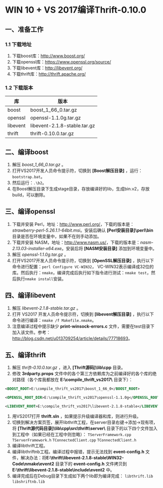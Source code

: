 # WIN 10 + VS 2017编译Thrift-0.10.0

## 一、准备工作

### 1.1 下载地址

1. 下载boost库：<http://www.boost.org/>
2. 下载openssl库：<https://www.openssl.org/source/>
3. 下载libevent库：<http://libevent.org/>
4. 下载thrift库：<http://thrift.apache.org/>

### 1.2 下载版本

| 库       | 版本                         |
| -------- | ---------------------------- |
| boost    | boost_1_66_0.tar.gz          |
| openssl  | openssl-1.1.0g.tar.gz        |
| libevent | libevent-2.1.8-stable.tar.gz |
| thrift   | thrift-0.10.0.tar.gz         |

## 二、编译boost

1. 解压 *boost_1_66_0.tar.gz* 。
2. 打开VS2017开发人员命令提示符，切换到 **[Boost解压目录]** ，运行：`bootstrap.bat`。
3. 然后运行：`.\b2`。
4. 在Boost解压目录下生成stage目录，存放编译好的lib，生成bin.v2，存放build，可以删除。

## 三、编译openssl

1. 下载并安装 Perl，地址：<http://www.perl.org/>，下载的版本是：*strawberry-perl-5.26.1.1-64bit.msi*。安装后确认 **[Perl安装目录]\perl\bin** 目录是否在环境变量中，如果不在则手动添加。
2. 下载并安装 NASM，地址：<http://www.nasm.us/>，下载的版本是：*nasm-2.13.03-installer-x64.exe*。安装后将 **[NASM安装目录]** 添加到环境变量中。
3. 解压 *openssl-1.1.0g.tar.gz* 。
4. 打开VS2017开发人员命令提示符，切换到 **[OpenSSL解压目录]** ，执行以下命令进行配置：`perl Configure VC-WIN32`， VC-WIN32表示编译成32位的库。然后执行：`nmake`，编译完成后执行如下指令进行测试：`nmake test`，然后执行`nmake install`安装。

## 四、编译libevent

1. 解压 *libevent-2.1.8-stable.tar.gz* 。
2. 打开 VS2017 开发人员命令提示符，切换到 **[libevent解压目录]** ，执行以下命令进行编译：`nmake /f Makefile.nmake`。
3. 注意编译过程中提示缺少 **print-winsock-errors.c** 文件，需要在test目录下加入该文件。参考：<http://blog.csdn.net/u013709254/article/details/77718693>。

## 五、编译thrift

1. 解压 *thrift-0.10.0.tar.gz* ，进入 **[Thrift源码]\lib\cpp** 目录。
2. 修改 **3rdparty.props** 文件中的各个第三方依赖库为之前编译好的各个库的绝对路径（各个库我都放在 **E:\compile_thrift_vs2017\\** 目录下）：

```xml
<BOOST_ROOT>E:\compile_thrift_vs2017\boost_1_66_0</BOOST_ROOT>

<OPENSSL_ROOT_DIR>E:\compile_thrift_vs2017\openssl-1.1.0g</OPENSSL_ROOT_DIR>

<LIBEVENT_ROOT>E:\compile_thrift_vs2017\libevent-2.1.8-stable</LIBEVENT_ROOT>
```

1. 用VS2017打开 **thrift.sln** ，如果提示升级编译器和库，则进行升级。
2. 切换到解决方案页签，展开libthrift工程，在server目录右键->添加->现有项，将 **[Thrift源代码目录]\lib\cpp\src\thrift\server\\** 目录下的以下四个文件加入到工程中（如果已经在工程中则忽略）：
   `TServerFramework.cpp`
   `TServerFramework.h`
   `TConnectedClient.cpp`
   `TConnectedClient.h`
3. 编译libthrift工程。
4. 编译libthriftnb工程。编译过程中报错，提示无法找到 **event-config.h** 文件，解决办法：将**E:\thrift\libevent-2.1.8-stable\WIN32-Code\nmake\event2** 目录下的 **event-config.h** 文件拷贝到 **E:\thrift\libevent-2.1.8-stable\include\event2** 中。
5. 编译完成后在Debug目录下生成如下两个lib即为编译完成：
   `libthrift.lib`
   `libshriftnb.lib`
